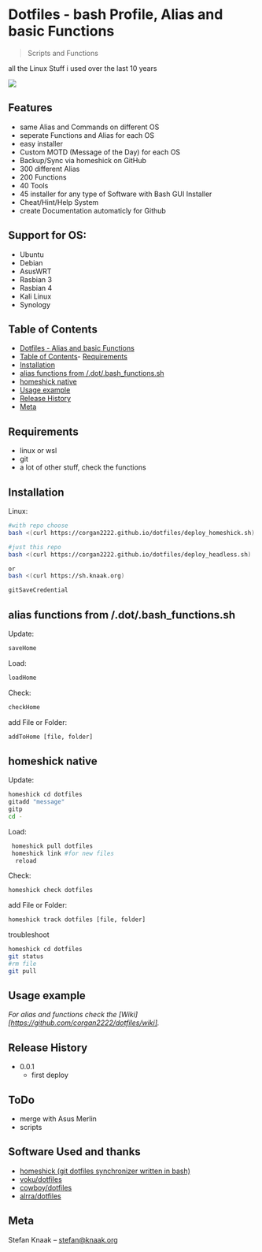 
# Dotfiles - bash Profile, Alias and basic Functions

> Scripts and Functions

all the Linux Stuff i used over the last 10 years

![](https://corgan2222.github.io/dotfiles/checkout.jpg)

## Features

- same Alias and Commands on different OS
- seperate Functions and Alias for each OS
- easy installer
- Custom MOTD (Message of the Day) for each OS
- Backup/Sync via homeshick on GitHub
- 300 different Alias 
- 200 Functions
- 40 Tools
- 45 installer for any type of Software with Bash GUI Installer
- Cheat/Hint/Help System
- create Documentation automaticly for Github

## Support for OS:

- Ubuntu
- Debian
- AsusWRT
- Rasbian 3
- Rasbian 4
- Kali Linux
- Synology 

## Table of Contents

- [Dotfiles - Alias and basic Functions](#dotfiles---alias-and-basic-functions)
- [Table of Contents](#table-of-contents)- [Requirements](#requirements)
- [Installation](#installation)
- [alias functions from /.dot/.bash_functions.sh](#alias-functions-from-dotbash_functionssh)
- [homeshick native](#homeshick-native)
- [Usage example](#usage-example)
- [Release History](#release-history)
- [Meta](#meta)

## Requirements

- linux or wsl
- git
- a lot of other stuff, check the functions

## Installation

Linux:

```sh
#with repo choose
bash <(curl https://corgan2222.github.io/dotfiles/deploy_homeshick.sh)

#just this repo
bash <(curl https://corgan2222.github.io/dotfiles/deploy_headless.sh)

or
bash <(curl https://sh.knaak.org)

gitSaveCredential
```

## alias functions from /.dot/.bash_functions.sh

Update:

```sh
saveHome
```

Load:

```sh
loadHome
```

Check:

```sh
checkHome
```

add File or Folder:

```sh
addToHome [file, folder]
```

## homeshick native

Update:

```sh
homeshick cd dotfiles
gitadd "message"
gitp
cd -
```

Load:

```sh
 homeshick pull dotfiles
 homeshick link #for new files
  reload
```

Check:

```sh
homeshick check dotfiles
```

add File or Folder:

```sh
homeshick track dotfiles [file, folder]
```

troubleshoot
```sh
homeshick cd dotfiles
git status
#rm file
git pull
```

## Usage example

_For alias and functions check the [Wiki][https://github.com/corgan2222/dotfiles/wiki]._

## Release History

- 0.0.1
  - first deploy

## ToDo

- merge with Asus Merlin
- scripts

## Software Used and thanks

- [homeshick (git dotfiles synchronizer written in bash)](https://github.com/andsens/homeshick)
- [voku/dotfiles](https://github.com/voku/dotfiles)
- [cowboy/dotfiles](https://github.com/cowboy/dotfiles)
- [alrra/dotfiles](https://github.com/alrra/dotfiles)

## Meta

Stefan Knaak – stefan@knaak.org
